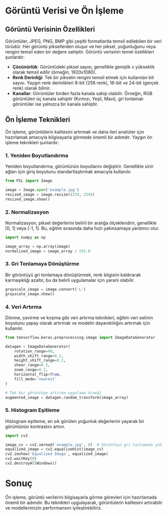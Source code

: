 # Görüntü Verisi ve Ön İşleme

## Görüntü Verisinin Özellikleri

Görüntüler, JPEG, PNG, BMP gibi çeşitli formatlarda temsil edilebilen bir veri türüdür. Her görüntü piksellerden oluşur ve her piksel, yoğunluğunu veya rengini temsil eden bir değere sahiptir. Görüntü verisinin temel özellikleri şunlardır:

- **Çözünürlük**: Görüntüdeki piksel sayısı, genellikle genişlik x yükseklik olarak temsil edilir (örneğin, 1920x1080).
- **Renk Derinliği**: Tek bir pikselin rengini temsil etmek için kullanılan bit sayısı. Yaygın renk derinlikleri 8-bit (256 renk), 16-bit ve 24-bit (gerçek renk) olarak bilinir.
- **Kanallar**: Görüntüler birden fazla kanala sahip olabilir. Örneğin, RGB görüntüleri üç kanala sahiptir (Kırmızı, Yeşil, Mavi), gri tonlamalı görüntüler ise yalnızca bir kanala sahiptir.

## Ön İşleme Teknikleri

Ön işleme, görüntülerin kalitesini artırmak ve daha ileri analizler için hazırlamak amacıyla bilgisayarla görmede önemli bir adımdır. Yaygın ön işleme teknikleri şunlardır:

### 1. Yeniden Boyutlandırma

Yeniden boyutlandırma, görüntünün boyutlarını değiştirir. Genellikle sinir ağları için giriş boyutunu standartlaştırmak amacıyla kullanılır.

```python
from PIL import Image

image = Image.open('example.jpg')
resized_image = image.resize((224, 224))
resized_image.show()
```

### 2. Normalizasyon

Normalizasyon, piksel değerlerini belirli bir aralığa ölçeklendirir, genellikle [0, 1] veya [-1, 1]. Bu, eğitim sırasında daha hızlı yakınsamaya yardımcı olur.

```python
import numpy as np

image_array = np.array(image)
normalized_image = image_array / 255.0
```

### 3. Gri Tonlamaya Dönüştürme

Bir görüntüyü gri tonlamaya dönüştürmek, renk bilgisini kaldırarak karmaşıklığı azaltır, bu da belirli uygulamalar için yararlı olabilir.

```python
grayscale_image = image.convert('L')
grayscale_image.show()
```

### 4. Veri Artırma

Dönme, çevirme ve kırpma gibi veri artırma teknikleri, eğitim veri setinin boyutunu yapay olarak artırmak ve modelin dayanıklılığını artırmak için kullanılır.

```python
from tensorflow.keras.preprocessing.image import ImageDataGenerator

datagen = ImageDataGenerator(
    rotation_range=40,
    width_shift_range=0.2,
    height_shift_range=0.2,
    shear_range=0.2,
    zoom_range=0.2,
    horizontal_flip=True,
    fill_mode='nearest'
)

# Tek bir görüntüye artırma uygulama örneği
augmented_image = datagen.random_transform(image_array)
```

### 5. Histogram Eşitleme

Histogram eşitleme, en sık görülen yoğunluk değerlerini yayarak bir görüntünün kontrastını artırır.

```python
import cv2

image_cv = cv2.imread('example.jpg', 0)  # Görüntüyü gri tonlamada yükle
equalized_image = cv2.equalizeHist(image_cv)
cv2.imshow('Equalized Image', equalized_image)
cv2.waitKey(0)
cv2.destroyAllWindows()
```

# Sonuç

Ön işleme, görüntü verilerini bilgisayarla görme görevleri için hazırlamada önemli bir adımdır. Bu teknikleri uygulayarak, görüntülerin kalitesini artırabilir ve modellerimizin performansını iyileştirebiliriz.
